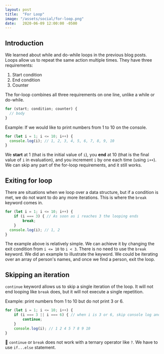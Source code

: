 ```yaml
---
layout: post
title:  "For Loop"
image: "/assets/social/for-loop.png"
date:   2020-06-09 12:00:00 -0500
---
```


## Introduction

We learned about while and do-while loops in the previous blog posts. Loops allow us to repeat the same action multiple times. They have three requirements:

1. Start condition
2. End condition
3. Counter

The for-loop combines all three requirements on one line, unlike a while or do-while.

```javascript
for (start; condition; counter) {
  // body
}
```

Example: If we would like to print numbers from 1 to 10 on the console.

```javascript
for (let i = 1; i <= 10; i++) {
  console.log(i); // 1, 2, 3, 4, 5, 6, 7, 8, 9, 10
}
```

We **start** at 1 (that is the initial value of `i`), you **end** at 10 (that is the final value of `i` in evaluation), and you increment `i` by one each time (using `i++`). We can skip any part of the for-loop requirements, and it still works.

## Exiting for loop

There are situations when we loop over a data structure, but if a condition is met, we do not want to do any more iterations. This is where the `break` keyword comes in.

```javascript
for (let i = 1; i <= 10; i++) {
    if (i === 3) { // As soon as i reaches 3 the looping ends
        break;
    }
  console.log(i); // 1, 2
}
```

The example above is relatively simple. We can achieve it by changing the exit condition from `i <= 10` to `i < 3`. There is no need to use the `break` keyword. We did an example to illustrate the keyword. We could be iterating over an array of person's names, and once we find a person, exit the loop.

## Skipping an iteration

`continue` keyword allows us to skip a single iteration of the loop. It will not end looping like `break` does, but it will not execute a single repetition.

Example: print numbers from 1 to 10 but do not print 3 or 6.

```javascript
for (let i = 1; i <= 10; i++) {
    if (i === 3 || i === 6) { // when i is 3 or 6, skip console log and go to next value of i (next iteration)
        continue;
    }
    console.log(i); // 1 2 4 5 7 8 9 10
}
```

🚨 `continue` or `break` does not work with a ternary operator like `?`. We have to use `if...else` statement.
